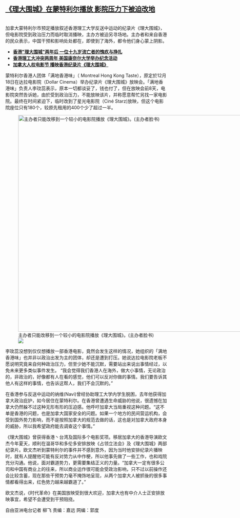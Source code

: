 <!--1640636139000-->
[《理大围城》在蒙特利尔播放  影院压力下被迫改地](https://www.rfa.org/mandarin/yataibaodao/gangtai/lf-12272021151231.html)
------

<p><br/>加拿大蒙特利尔市预定播放叙述香港理工大学反送中运动的纪录片《理大围城》，但电影院受到政治压力而临时取消播映，主办方被迫另寻场地。主办者和来自香港的民众表示，中国干预和影响处处都在，即使到了海外，都令他们身心蒙上阴影。</p><p></p><ul><li><strong><a href="https://www.rfa.org/mandarin/yataibaodao/gangtai/al-11162021135736.html">香港"理大围城"两年后 一位十九岁流亡者的愧疚与挣扎</a></strong></li><li><strong><a href="https://www.rfa.org/mandarin/yataibaodao/gangtai/sc2-11192021102402.html">香港理工大冲突两周年 美国康奈尔大学举办纪念活动</a></strong></li><li><a href="https://www.rfa.org/mandarin/yataibaodao/gangtai/lf-12032021122239.html"><strong>加拿大人权电影节 播映香港纪录片《理大围城》</strong></a></li></ul><p></p><p>蒙特利尔香港人团体「满地香港味」（ Montreal Hong Kong Taste），原定於12月18日在达拉电影院（Dollar Cinema）举办纪录片《理大围城》放映会。「满地香港味」负责人李玟蕊表示，原本一切都谈妥了，钱也付了，但在放映会前8天，电影院突然告诉她，由於受到政治压力，不能放映该片，并称愿意帮忙另找一家电影院。最终在时间紧迫下，临时改到了星光电影院（Ciné Starz)放映，但这个电影院座位只有180个，较原先租用的400个少了超过一半。</p><p><figure class="image-richtext image-inline captioned" style="width:741px;"><img alt="主办者只能改移到一个较小的电影院播放《理大围城》。(主办者脸书)" height="676" src="https://www.rfa.org/mandarin/yataibaodao/gangtai/lf-12272021151231.html/pic-2.jpg/@@images/3b02b5a7-66fd-422d-a2b7-c5f8f2bb2506.jpeg" title="2" width="741"/><figcaption class="image-caption">主办者只能改移到一个较小的电影院播放《理大围城》。(主办者脸书)</figcaption><small></small><div id="zoomattribute"><a data-caption="主办者只能改移到一个较小的电影院播放《理大围城》。(主办者脸书)" data-fancybox="" href="https://www.rfa.org/mandarin/yataibaodao/gangtai/lf-12272021151231.html/pic-2.jpg" id="single_image" title="主办者只能改移到一个较小的电影院播放《理大围城》。(主办者脸书)"><img src="/++plone++rfa-resources/img/icon-zoom.png"/></a></div></figure></p><p>李玫蕊没想到仅仅想播放一部香港电影，竟然会发生这样的情况，她组织的「满地香港味」也并非以政治出发为主的团体，却还是遭到打压。她说达拉电影院老板不愿说明究竟来自何种政治压力，但至少她不能沉默，需要站出来说出事情经过，以免未来更多类似事件发生。 “我会觉得我们香港人在海外，做大小事情，无论政治的，非政治的，好像都有人在看的感觉，他们可以反对你做的事情。我们要告诉其他人有这样的事情，也告诉这帮人，我们不会沉默的。”</p><p>在香港参与反送中运动的纳维(Navi)曾经协助理工大学内学生脱困，去年他获得加拿大政治庇护，如今居住在蒙特利尔。在香港曾遭遇生命威胁的他说，很遗憾在加拿大仍然躲不过这种无形有形的压迫感。他呼吁加拿大当局重视这种问题。“这不单是香港的问题，也是加拿大国家安全的问题。如果一个地方的民间营运机构，会受到国外势力影响，而不是按照加拿大的规范去做的话，这也是对加拿大政府本身的威胁，所以我希望政府能去调查这个事情。”</p><p>《理大围城》曾获得香港丶台湾及国际多个电影奖项。移居加拿大的香港导演欧文杰今年夏天，顺利在温哥华和多伦多安排放映《占领立法会》及《理大围城》两部纪录片。欧文杰听到蒙特利尔的事件并不感到意外，因为当时他安排纪录片播映时，就有人提醒他可能有反对势力从中作梗，所以他事先做了一些工作，也和戏院充分沟通。他说，面对霸道势力，更需要集结正义的力量。“加拿大一定有很多公司和中国有商业上的往来，所以商业运作很可能会受政治影响，只不过以前操作还会比较含蓄，现在那些干预势力毫不掩饰地呈现，从两个加拿大人被抓後的很多事情都看得出来，红色势力越来越霸道了。”</p><p>欧文杰说，《时代革命》在美国放映受到很大欢迎，加拿大也有中介人士正安排放映事宜，希望不会遭受到干预阻挠。</p><p>自由亚洲电台记者 柳飞 责编：嘉远 网编：郭度</p>
